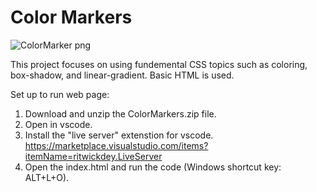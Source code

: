 # Color Markers

![ColorMarker png](https://github.com/kylehraja/ColorMarkers/assets/140476247/927332d1-3133-477b-80ff-c3e6ffb7baa4)

This project focuses on using fundemental CSS topics such as coloring, box-shadow, and linear-gradient. Basic HTML is used.

Set up to run web page:

1) Download and unzip the ColorMarkers.zip file.
2) Open in vscode.
3) Install the "live server" extenstion for vscode. https://marketplace.visualstudio.com/items?itemName=ritwickdey.LiveServer
4) Open the index.html and run the code (Windows shortcut key: ALT+L+O).
